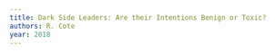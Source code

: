 ```yaml
---
title: Dark Side Leaders: Are their Intentions Benign or Toxic?
authors: R. Cote
year: 2018
---
```


